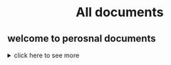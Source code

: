   <h1 align="center" > All documents </h1>


## welcome to perosnal documents


<details>
  
<summary> click here to see more   </summary>
  
  
  aws  
  https://aws.amazon.com/events/summits/toronto/
  
</details>
